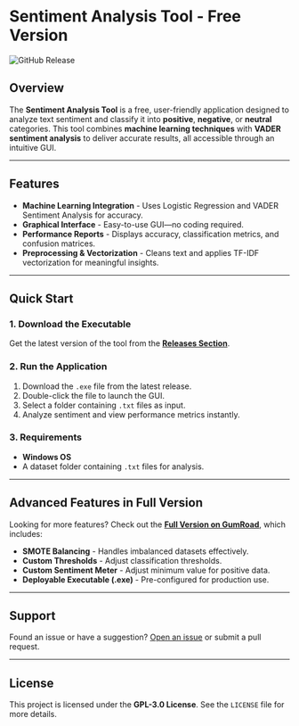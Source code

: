 # Sentiment Analysis Tool - Free Version

![GitHub Release](https://img.shields.io/github/v/release/AxelBcr/Sentiment-Analysis-Tool?include_prereleases)  

## Overview
The **Sentiment Analysis Tool** is a free, user-friendly application designed to analyze text sentiment and classify it into **positive**, **negative**, or **neutral** categories. This tool combines **machine learning techniques** with **VADER sentiment analysis** to deliver accurate results, all accessible through an intuitive GUI.

---

## Features
- **Machine Learning Integration** - Uses Logistic Regression and VADER Sentiment Analysis for accuracy.
- **Graphical Interface** - Easy-to-use GUI—no coding required.
- **Performance Reports** - Displays accuracy, classification metrics, and confusion matrices.
- **Preprocessing & Vectorization** - Cleans text and applies TF-IDF vectorization for meaningful insights.

---

## Quick Start
### 1. Download the Executable
Get the latest version of the tool from the **[Releases Section](https://github.com/AxelBcr/Sentiment-Analysis/releases)**.

### 2. Run the Application
1. Download the `.exe` file from the latest release.
2. Double-click the file to launch the GUI.
3. Select a folder containing `.txt` files as input.
4. Analyze sentiment and view performance metrics instantly.

### 3. Requirements
- **Windows OS**
- A dataset folder containing `.txt` files for analysis.

---

## Advanced Features in Full Version
Looking for more features? Check out the **[Full Version on GumRoad](https://axelbcr.gumroad.com/l/sentimental-analysis-tool-full)**, which includes:
- **SMOTE Balancing** - Handles imbalanced datasets effectively.
- **Custom Thresholds** - Adjust classification thresholds.
- **Custom Sentiment Meter** - Adjust minimum value for positive data.
- **Deployable Executable (.exe)** - Pre-configured for production use.

---

## Support
Found an issue or have a suggestion? [Open an issue](https://github.com/AxelBcr/Sentiment-Analysis-Tool/issues) or submit a pull request.

---

## License
This project is licensed under the **GPL-3.0 License**. See the `LICENSE` file for more details.
